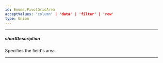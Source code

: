 ```yaml
---
id: Enums.PivotGridArea
acceptValues: 'column' | 'data' | 'filter' | 'row'
type: Union
---
```

---
##### shortDescription
Specifies the field's area.

---
